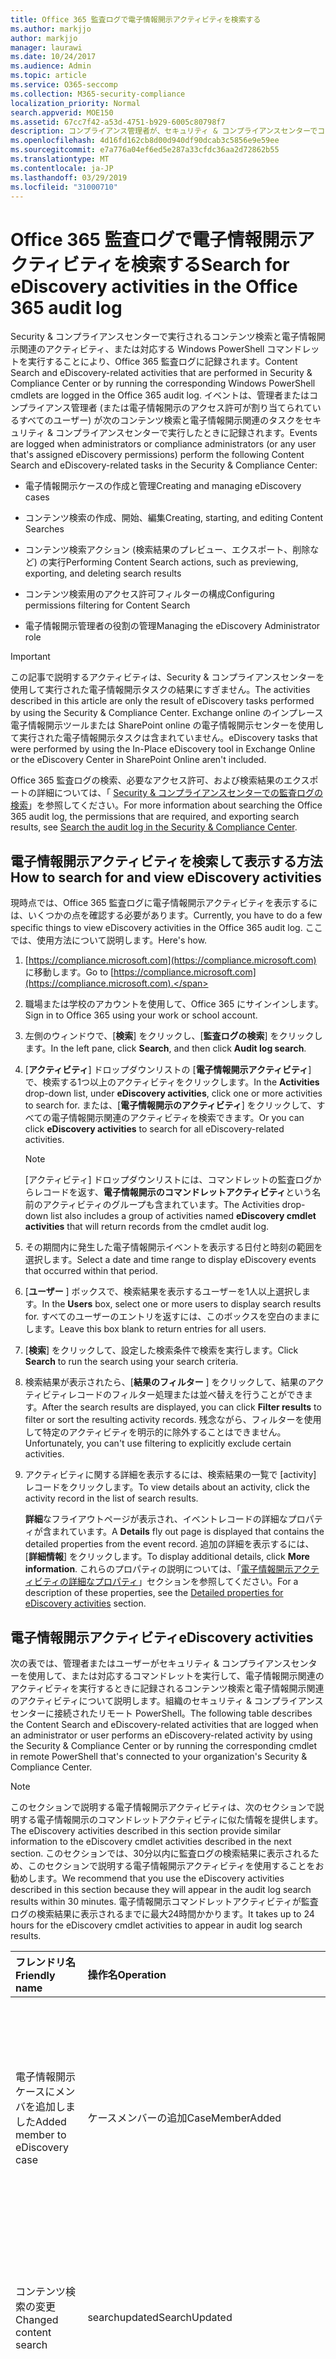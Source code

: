 ```yaml
---
title: Office 365 監査ログで電子情報開示アクティビティを検索する
ms.author: markjjo
author: markjjo
manager: laurawi
ms.date: 10/24/2017
ms.audience: Admin
ms.topic: article
ms.service: O365-seccomp
ms.collection: M365-security-compliance
localization_priority: Normal
search.appverid: MOE150
ms.assetid: 67cc7f42-a53d-4751-b929-6005c80798f7
description: コンプライアンス管理者が、セキュリティ & コンプライアンスセンターでコンテンツ検索と電子情報開示のケースタスクを実行するときに記録されるイベントの Office 365 監査ログを検索する方法について説明します。
ms.openlocfilehash: 4d16fd162cb8d00d940df90dcab3c5856e9e59ee
ms.sourcegitcommit: e7a776a04ef6ed5e287a33cfdc36aa2d72862b55
ms.translationtype: MT
ms.contentlocale: ja-JP
ms.lasthandoff: 03/29/2019
ms.locfileid: "31000710"
---
```

# <a name="search-for-ediscovery-activities-in-the-office-365-audit-log"></a><span data-ttu-id="ed859-103">Office 365 監査ログで電子情報開示アクティビティを検索する</span><span class="sxs-lookup"><span data-stu-id="ed859-103">Search for eDiscovery activities in the Office 365 audit log</span></span>

<span data-ttu-id="ed859-104">Security & コンプライアンスセンターで実行されるコンテンツ検索と電子情報開示関連のアクティビティ、または対応する Windows PowerShell コマンドレットを実行することにより、Office 365 監査ログに記録されます。</span><span class="sxs-lookup"><span data-stu-id="ed859-104">Content Search and eDiscovery-related activities that are performed in Security & Compliance Center or by running the corresponding Windows PowerShell cmdlets are logged in the Office 365 audit log.</span></span> <span data-ttu-id="ed859-105">イベントは、管理者またはコンプライアンス管理者 (または電子情報開示のアクセス許可が割り当てられているすべてのユーザー) が次のコンテンツ検索と電子情報開示関連のタスクをセキュリティ & コンプライアンスセンターで実行したときに記録されます。</span><span class="sxs-lookup"><span data-stu-id="ed859-105">Events are logged when administrators or compliance administrators (or any user that's assigned eDiscovery permissions) perform the following Content Search and eDiscovery-related tasks in the Security & Compliance Center:</span></span>
  
- <span data-ttu-id="ed859-106">電子情報開示ケースの作成と管理</span><span class="sxs-lookup"><span data-stu-id="ed859-106">Creating and managing eDiscovery cases</span></span>
    
- <span data-ttu-id="ed859-107">コンテンツ検索の作成、開始、編集</span><span class="sxs-lookup"><span data-stu-id="ed859-107">Creating, starting, and editing Content Searches</span></span>
    
- <span data-ttu-id="ed859-108">コンテンツ検索アクション (検索結果のプレビュー、エクスポート、削除など) の実行</span><span class="sxs-lookup"><span data-stu-id="ed859-108">Performing Content Search actions, such as previewing, exporting, and deleting search results</span></span>
    
- <span data-ttu-id="ed859-109">コンテンツ検索用のアクセス許可フィルターの構成</span><span class="sxs-lookup"><span data-stu-id="ed859-109">Configuring permissions filtering for Content Search</span></span>
    
- <span data-ttu-id="ed859-110">電子情報開示管理者の役割の管理</span><span class="sxs-lookup"><span data-stu-id="ed859-110">Managing the eDiscovery Administrator role</span></span>
    
> [!IMPORTANT]
> <span data-ttu-id="ed859-111">この記事で説明するアクティビティは、Security & コンプライアンスセンターを使用して実行された電子情報開示タスクの結果にすぎません。</span><span class="sxs-lookup"><span data-stu-id="ed859-111">The activities described in this article are only the result of eDiscovery tasks performed by using the Security & Compliance Center.</span></span> <span data-ttu-id="ed859-112">Exchange online のインプレース電子情報開示ツールまたは SharePoint online の電子情報開示センターを使用して実行された電子情報開示タスクは含まれていません。</span><span class="sxs-lookup"><span data-stu-id="ed859-112">eDiscovery tasks that were performed by using the In-Place eDiscovery tool in Exchange Online or the eDiscovery Center in SharePoint Online aren't included.</span></span> 
  
<span data-ttu-id="ed859-113">Office 365 監査ログの検索、必要なアクセス許可、および検索結果のエクスポートの詳細については、「 [Security & コンプライアンスセンターでの監査ログの検索](search-the-audit-log-in-security-and-compliance.md)」を参照してください。</span><span class="sxs-lookup"><span data-stu-id="ed859-113">For more information about searching the Office 365 audit log, the permissions that are required, and exporting search results, see [Search the audit log in the Security & Compliance Center](search-the-audit-log-in-security-and-compliance.md).</span></span>
  
## <a name="how-to-search-for-and-view-ediscovery-activities"></a><span data-ttu-id="ed859-114">電子情報開示アクティビティを検索して表示する方法</span><span class="sxs-lookup"><span data-stu-id="ed859-114">How to search for and view eDiscovery activities</span></span>

<span data-ttu-id="ed859-115">現時点では、Office 365 監査ログに電子情報開示アクティビティを表示するには、いくつかの点を確認する必要があります。</span><span class="sxs-lookup"><span data-stu-id="ed859-115">Currently, you have to do a few specific things to view eDiscovery activities in the Office 365 audit log.</span></span> <span data-ttu-id="ed859-116">ここでは、使用方法について説明します。</span><span class="sxs-lookup"><span data-stu-id="ed859-116">Here's how.</span></span>
  
1. <span data-ttu-id="ed859-117">[https://compliance.microsoft.com](https://compliance.microsoft.com) に移動します。</span><span class="sxs-lookup"><span data-stu-id="ed859-117">Go to [https://compliance.microsoft.com](https://compliance.microsoft.com).</span></span>
    
2. <span data-ttu-id="ed859-118">職場または学校のアカウントを使用して、Office 365 にサインインします。</span><span class="sxs-lookup"><span data-stu-id="ed859-118">Sign in to Office 365 using your work or school account.</span></span>
    
3. <span data-ttu-id="ed859-119">左側のウィンドウで、[**検索**] をクリックし、[**監査ログの検索**] をクリックします。</span><span class="sxs-lookup"><span data-stu-id="ed859-119">In the left pane, click **Search**, and then click **Audit log search**.</span></span>
    
4. <span data-ttu-id="ed859-120">[**アクティビティ**] ドロップダウンリストの [**電子情報開示アクティビティ**] で、検索する1つ以上のアクティビティをクリックします。</span><span class="sxs-lookup"><span data-stu-id="ed859-120">In the **Activities** drop-down list, under **eDiscovery activities**, click one or more activities to search for.</span></span> <span data-ttu-id="ed859-121">または、[**電子情報開示のアクティビティ**] をクリックして、すべての電子情報開示関連のアクティビティを検索できます。</span><span class="sxs-lookup"><span data-stu-id="ed859-121">Or you can click **eDiscovery activities** to search for all eDiscovery-related activities.</span></span> 
    
    > [!NOTE]
    > <span data-ttu-id="ed859-122">[アクティビティ] ドロップダウンリストには、コマンドレットの監査ログからレコードを返す、**電子情報開示のコマンドレットアクティビティ**という名前のアクティビティのグループも含まれています。</span><span class="sxs-lookup"><span data-stu-id="ed859-122">The Activities drop-down list also includes a group of activities named **eDiscovery cmdlet activities** that will return records from the cmdlet audit log.</span></span> 
  
5.  <span data-ttu-id="ed859-123">その期間内に発生した電子情報開示イベントを表示する日付と時刻の範囲を選択します。</span><span class="sxs-lookup"><span data-stu-id="ed859-123">Select a date and time range to display eDiscovery events that occurred within that period.</span></span> 
    
6. <span data-ttu-id="ed859-124">[**ユーザー** ] ボックスで、検索結果を表示するユーザーを1人以上選択します。</span><span class="sxs-lookup"><span data-stu-id="ed859-124">In the **Users** box, select one or more users to display search results for.</span></span> <span data-ttu-id="ed859-125">すべてのユーザーのエントリを返すには、このボックスを空白のままにします。</span><span class="sxs-lookup"><span data-stu-id="ed859-125">Leave this box blank to return entries for all users.</span></span> 
    
7. <span data-ttu-id="ed859-126">[**検索**] をクリックして、設定した検索条件で検索を実行します。</span><span class="sxs-lookup"><span data-stu-id="ed859-126">Click **Search** to run the search using your search criteria.</span></span> 
    
8. <span data-ttu-id="ed859-127">検索結果が表示されたら、[**結果のフィルター** ] をクリックして、結果のアクティビティレコードのフィルター処理または並べ替えを行うことができます。</span><span class="sxs-lookup"><span data-stu-id="ed859-127">After the search results are displayed, you can click **Filter results** to filter or sort the resulting activity records.</span></span> <span data-ttu-id="ed859-128">残念ながら、フィルターを使用して特定のアクティビティを明示的に除外することはできません。</span><span class="sxs-lookup"><span data-stu-id="ed859-128">Unfortunately, you can't use filtering to explicitly exclude certain activities.</span></span> 
    
9. <span data-ttu-id="ed859-129">アクティビティに関する詳細を表示するには、検索結果の一覧で [activity] レコードをクリックします。</span><span class="sxs-lookup"><span data-stu-id="ed859-129">To view details about an activity, click the activity record in the list of search results.</span></span> 
    
    <span data-ttu-id="ed859-130">**詳細**なフライアウトページが表示され、イベントレコードの詳細なプロパティが含まれています。</span><span class="sxs-lookup"><span data-stu-id="ed859-130">A **Details** fly out page is displayed that contains the detailed properties from the event record.</span></span> <span data-ttu-id="ed859-131">追加の詳細を表示するには、[**詳細情報**] をクリックします。</span><span class="sxs-lookup"><span data-stu-id="ed859-131">To display additional details, click **More information**.</span></span> <span data-ttu-id="ed859-132">これらのプロパティの説明については、「[電子情報開示アクティビティの詳細なプロパティ](#detailed-properties-for-ediscovery-activities)」セクションを参照してください。</span><span class="sxs-lookup"><span data-stu-id="ed859-132">For a description of these properties, see the [Detailed properties for eDiscovery activities](#detailed-properties-for-ediscovery-activities) section.</span></span> 

  
## <a name="ediscovery-activities"></a><span data-ttu-id="ed859-133">電子情報開示アクティビティ</span><span class="sxs-lookup"><span data-stu-id="ed859-133">eDiscovery activities</span></span>

<span data-ttu-id="ed859-134">次の表では、管理者またはユーザーがセキュリティ & コンプライアンスセンターを使用して、または対応するコマンドレットを実行して、電子情報開示関連のアクティビティを実行するときに記録されるコンテンツ検索と電子情報開示関連のアクティビティについて説明します。組織のセキュリティ & コンプライアンスセンターに接続されたリモート PowerShell。</span><span class="sxs-lookup"><span data-stu-id="ed859-134">The following table describes the Content Search and eDiscovery-related activities that are logged when an administrator or user performs an eDiscovery-related activity by using the Security & Compliance Center or by running the corresponding cmdlet in remote PowerShell that's connected to your organization's Security & Compliance Center.</span></span> 
  
> [!NOTE]
> <span data-ttu-id="ed859-135">このセクションで説明する電子情報開示アクティビティは、次のセクションで説明する電子情報開示のコマンドレットアクティビティに似た情報を提供します。</span><span class="sxs-lookup"><span data-stu-id="ed859-135">The eDiscovery activities described in this section provide similar information to the eDiscovery cmdlet activities described in the next section.</span></span> <span data-ttu-id="ed859-136">このセクションでは、30分以内に監査ログの検索結果に表示されるため、このセクションで説明する電子情報開示アクティビティを使用することをお勧めします。</span><span class="sxs-lookup"><span data-stu-id="ed859-136">We recommend that you use the eDiscovery activities described in this section because they will appear in the audit log search results within 30 minutes.</span></span> <span data-ttu-id="ed859-137">電子情報開示コマンドレットアクティビティが監査ログの検索結果に表示されるまでに最大24時間かかります。</span><span class="sxs-lookup"><span data-stu-id="ed859-137">It takes up to 24 hours for the eDiscovery cmdlet activities to appear in audit log search results.</span></span> 
  
|<span data-ttu-id="ed859-138">**フレンドリ名**</span><span class="sxs-lookup"><span data-stu-id="ed859-138">**Friendly name**</span></span>|<span data-ttu-id="ed859-139">**操作名**</span><span class="sxs-lookup"><span data-stu-id="ed859-139">**Operation**</span></span>|<span data-ttu-id="ed859-140">**対応するコマンドレット**</span><span class="sxs-lookup"><span data-stu-id="ed859-140">**Corresponding cmdlet**</span></span>|<span data-ttu-id="ed859-141">**説明**</span><span class="sxs-lookup"><span data-stu-id="ed859-141">**Description**</span></span>|
|:-----|:-----|:-----|:-----|
|<span data-ttu-id="ed859-142">電子情報開示ケースにメンバを追加しました</span><span class="sxs-lookup"><span data-stu-id="ed859-142">Added member to eDiscovery case</span></span>  <br/> |<span data-ttu-id="ed859-143">ケースメンバーの追加</span><span class="sxs-lookup"><span data-stu-id="ed859-143">CaseMemberAdded</span></span>  <br/> |<span data-ttu-id="ed859-144">ComplianceCaseMember</span><span class="sxs-lookup"><span data-stu-id="ed859-144">Add-ComplianceCaseMember</span></span>  <br/> |<span data-ttu-id="ed859-145">ユーザーが電子情報開示ケースのメンバーとして追加されました。</span><span class="sxs-lookup"><span data-stu-id="ed859-145">A user was added as a member of an eDiscovery case.</span></span> <span data-ttu-id="ed859-146">ケースのメンバーとして、ユーザーは、必要なアクセス許可が割り当てられているかどうかに応じて、さまざまなケース関連のタスクを実行できます。</span><span class="sxs-lookup"><span data-stu-id="ed859-146">As a member of a case, a user can perform various case-related tasks depending on whether they have been assigned the necessary permissions.</span></span>  <br/> |
|<span data-ttu-id="ed859-147">コンテンツ検索の変更</span><span class="sxs-lookup"><span data-stu-id="ed859-147">Changed content search</span></span>  <br/> |<span data-ttu-id="ed859-148">searchupdated</span><span class="sxs-lookup"><span data-stu-id="ed859-148">SearchUpdated</span></span>  <br/> |<span data-ttu-id="ed859-149">Set-ComplianceSearch</span><span class="sxs-lookup"><span data-stu-id="ed859-149">Set-ComplianceSearch</span></span>  <br/> |<span data-ttu-id="ed859-150">既存のコンテンツ検索が変更されました。</span><span class="sxs-lookup"><span data-stu-id="ed859-150">An existing content search was changed.</span></span> <span data-ttu-id="ed859-151">変更には、コンテンツの場所を追加または削除したり、検索クエリを編集したりすることができます。</span><span class="sxs-lookup"><span data-stu-id="ed859-151">Changes can include adding or removing content locations or editing the search query.</span></span>  <br/> |
|<span data-ttu-id="ed859-152">電子情報開示管理者メンバーシップの変更</span><span class="sxs-lookup"><span data-stu-id="ed859-152">Changed eDiscovery administrator membership</span></span>  <br/> |<span data-ttu-id="ed859-153">caseadminupdated</span><span class="sxs-lookup"><span data-stu-id="ed859-153">CaseAdminUpdated</span></span>  <br/> |<span data-ttu-id="ed859-154">更新-ediscoverycaseadmin</span><span class="sxs-lookup"><span data-stu-id="ed859-154">Update-eDiscoveryCaseAdmin</span></span>  <br/> |<span data-ttu-id="ed859-155">組織内の電子情報開示管理者のリストが変更されました。</span><span class="sxs-lookup"><span data-stu-id="ed859-155">The list of eDiscovery Administrators in your organization was changed.</span></span> <span data-ttu-id="ed859-156">このアクティビティは、電子情報開示管理者のリストが新しいユーザーのグループに置き換えられたときに記録されます。</span><span class="sxs-lookup"><span data-stu-id="ed859-156">This activity is logged when the list of eDiscovery Administrators is replaced with a group of new users.</span></span> <span data-ttu-id="ed859-157">1人のユーザーが追加または削除されると、caseadminadded 操作がログに記録されます。</span><span class="sxs-lookup"><span data-stu-id="ed859-157">If a single user is added or removed, the CaseAdminAdded operation is logged.</span></span>  <br/> |
|<span data-ttu-id="ed859-158">変更された電子情報開示ケース</span><span class="sxs-lookup"><span data-stu-id="ed859-158">Changed eDiscovery case</span></span>  <br/> |<span data-ttu-id="ed859-159">更新されたケース</span><span class="sxs-lookup"><span data-stu-id="ed859-159">CaseUpdated</span></span>  <br/> |<span data-ttu-id="ed859-160">get-compliancecase</span><span class="sxs-lookup"><span data-stu-id="ed859-160">Set-ComplianceCase</span></span>  <br/> |<span data-ttu-id="ed859-161">電子情報開示ケースが変更されました。</span><span class="sxs-lookup"><span data-stu-id="ed859-161">An eDiscovery case was changed.</span></span> <span data-ttu-id="ed859-162">変更には、オープンケースを終了するか、クローズしたケースを再度開くことが含まれます。</span><span class="sxs-lookup"><span data-stu-id="ed859-162">Changes include closing an open case or re-opening a closed case.</span></span>  <br/> |
|<span data-ttu-id="ed859-163">変更された電子情報開示ケースのメンバーシップ</span><span class="sxs-lookup"><span data-stu-id="ed859-163">Changed eDiscovery case membership</span></span>  <br/> |<span data-ttu-id="ed859-164">ケースメンバーの更新</span><span class="sxs-lookup"><span data-stu-id="ed859-164">CaseMemberUpdated</span></span>  <br/> |<span data-ttu-id="ed859-165">ComplianceCaseMember</span><span class="sxs-lookup"><span data-stu-id="ed859-165">Update-ComplianceCaseMember</span></span>  <br/> |<span data-ttu-id="ed859-166">電子情報開示ケースのメンバーシップリストが変更されました。</span><span class="sxs-lookup"><span data-stu-id="ed859-166">The membership list of an eDiscovery case was changed.</span></span> <span data-ttu-id="ed859-167">このアクティビティは、すべてのメンバーが新しいユーザーのグループに置き換えられるときにログに記録されます。</span><span class="sxs-lookup"><span data-stu-id="ed859-167">This activity is logged when all members are replaced with a group of new users.</span></span> <span data-ttu-id="ed859-168">1つのメンバーを追加または削除すると、casememberadded 操作または casememberadded 操作がログに記録されます。</span><span class="sxs-lookup"><span data-stu-id="ed859-168">If a single member is added or removed, CaseMemberAdded or CaseMemberRemoved operation is logged.</span></span>  <br/> |
|<span data-ttu-id="ed859-169">検索アクセス許可フィルターの変更</span><span class="sxs-lookup"><span data-stu-id="ed859-169">Changed search permissions filter</span></span>  <br/> |<span data-ttu-id="ed859-170">searchpermissionupdated</span><span class="sxs-lookup"><span data-stu-id="ed859-170">SearchPermissionUpdated</span></span>  <br/> |<span data-ttu-id="ed859-171">new-compliancesecurityfilter</span><span class="sxs-lookup"><span data-stu-id="ed859-171">Set-ComplianceSecurityFilter</span></span>  <br/> |<span data-ttu-id="ed859-172">検索アクセス許可フィルターが変更されました。</span><span class="sxs-lookup"><span data-stu-id="ed859-172">A search permissions filter was changed.</span></span>  <br/> |
|<span data-ttu-id="ed859-173">電子情報開示ケースホールドのための検索クエリの変更</span><span class="sxs-lookup"><span data-stu-id="ed859-173">Changed search query for eDiscovery case hold</span></span>  <br/> |<span data-ttu-id="ed859-174">HoldUpdated</span><span class="sxs-lookup"><span data-stu-id="ed859-174">HoldUpdated</span></span>  <br/> |<span data-ttu-id="ed859-175">new-caseholdrule</span><span class="sxs-lookup"><span data-stu-id="ed859-175">Set-CaseHoldRule</span></span>  <br/> |<span data-ttu-id="ed859-176">電子情報開示ケースに関連付けられているクエリベースの保持が変更されました。</span><span class="sxs-lookup"><span data-stu-id="ed859-176">A query-based hold associated with an eDiscovery case was changed.</span></span> <span data-ttu-id="ed859-177">変更可能な変更には、クエリベースの保持のクエリまたは日付範囲の編集が含まれます。</span><span class="sxs-lookup"><span data-stu-id="ed859-177">Possible changes include editing the query or date range for a query-based hold.</span></span>  <br/> |
|<span data-ttu-id="ed859-178">コンテンツ検索プレビューアイテムがダウンロードされた</span><span class="sxs-lookup"><span data-stu-id="ed859-178">Content search preview item downloaded</span></span>  <br/> |<span data-ttu-id="ed859-179">プレビューアイテムダウンロード済み</span><span class="sxs-lookup"><span data-stu-id="ed859-179">PreviewItemDownloaded</span></span>  <br/> |<span data-ttu-id="ed859-180">該当なし</span><span class="sxs-lookup"><span data-stu-id="ed859-180">N/A</span></span>  <br/> |<span data-ttu-id="ed859-181">ユーザーが検索結果をプレビューするときに、アイテムをローカルコンピューターにダウンロードした ([**元のアイテムをダウンロード**する] リンクをクリックします)。</span><span class="sxs-lookup"><span data-stu-id="ed859-181">A user downloaded an item to their local computer (by clicking the **Download original item** link) when previewing search results.</span></span>  <br/> |
|<span data-ttu-id="ed859-182">コンテンツ検索プレビューアイテムの一覧</span><span class="sxs-lookup"><span data-stu-id="ed859-182">Content search preview item listed</span></span>  <br/> |<span data-ttu-id="ed859-183">プレビュー項目一覧</span><span class="sxs-lookup"><span data-stu-id="ed859-183">PreviewItemListed</span></span>  <br/> |<span data-ttu-id="ed859-184">該当なし</span><span class="sxs-lookup"><span data-stu-id="ed859-184">N/A</span></span>  <br/> |<span data-ttu-id="ed859-185">ユーザーが [**検索結果のプレビュー** ] をクリックすると、検索結果のプレビューページが表示されます。これにより、コンテンツ検索の結果から最大1000アイテムが一覧表示されます。</span><span class="sxs-lookup"><span data-stu-id="ed859-185">A user clicked **Preview search results** to display the preview search results page, which lists up to 1000 items from the results of a Content Search.</span></span>  <br/> |
|<span data-ttu-id="ed859-186">コンテンツ検索プレビューアイテムの表示</span><span class="sxs-lookup"><span data-stu-id="ed859-186">Content search preview item viewed</span></span>  <br/> |<span data-ttu-id="ed859-187">表示されたプレビューアイテム</span><span class="sxs-lookup"><span data-stu-id="ed859-187">PreviewItemRendered</span></span>  <br/> |<span data-ttu-id="ed859-188">該当なし</span><span class="sxs-lookup"><span data-stu-id="ed859-188">N/A</span></span>  <br/> |<span data-ttu-id="ed859-189">電子情報開示マネージャーは、検索結果をプレビューするときにクリックしてアイテムを表示します。</span><span class="sxs-lookup"><span data-stu-id="ed859-189">An eDiscovery manager viewed an item by clicking it when previewing search results.</span></span>  <br/> |
|<span data-ttu-id="ed859-190">作成されたコンテンツ検索</span><span class="sxs-lookup"><span data-stu-id="ed859-190">Created content search</span></span>  <br/> |<span data-ttu-id="ed859-191">searchcreated</span><span class="sxs-lookup"><span data-stu-id="ed859-191">SearchCreated</span></span>  <br/> |<span data-ttu-id="ed859-192">New-ComplianceSearch</span><span class="sxs-lookup"><span data-stu-id="ed859-192">New-ComplianceSearch</span></span>  <br/> |<span data-ttu-id="ed859-193">新しいコンテンツ検索が作成されました。</span><span class="sxs-lookup"><span data-stu-id="ed859-193">A new content search was created.</span></span>  <br/> |
|<span data-ttu-id="ed859-194">電子情報開示管理者の作成</span><span class="sxs-lookup"><span data-stu-id="ed859-194">Created eDiscovery administrator</span></span>  <br/> |<span data-ttu-id="ed859-195">caseadminadded</span><span class="sxs-lookup"><span data-stu-id="ed859-195">CaseAdminAdded</span></span>  <br/> |<span data-ttu-id="ed859-196">Add-ediscoverycaseadmin</span><span class="sxs-lookup"><span data-stu-id="ed859-196">Add-eDiscoveryCaseAdmin</span></span>  <br/> |<span data-ttu-id="ed859-197">ユーザーが組織の電子情報開示管理者として追加されました。</span><span class="sxs-lookup"><span data-stu-id="ed859-197">A user was added as an eDiscovery Administrator in the organization.</span></span>  <br/> |
|<span data-ttu-id="ed859-198">作成済み電子情報開示ケース</span><span class="sxs-lookup"><span data-stu-id="ed859-198">Created eDiscovery case</span></span>  <br/> |<span data-ttu-id="ed859-199">追加されたケース</span><span class="sxs-lookup"><span data-stu-id="ed859-199">CaseAdded</span></span>  <br/> |<span data-ttu-id="ed859-200">get-compliancecase</span><span class="sxs-lookup"><span data-stu-id="ed859-200">New-ComplianceCase</span></span>  <br/> |<span data-ttu-id="ed859-201">電子情報開示ケースが作成されました。</span><span class="sxs-lookup"><span data-stu-id="ed859-201">An eDiscovery case was created.</span></span> <span data-ttu-id="ed859-202">ケースを作成する場合は、名前を付けるだけで済みます。</span><span class="sxs-lookup"><span data-stu-id="ed859-202">When a case is created, you only have to give it a name.</span></span> <span data-ttu-id="ed859-203">メンバーの追加、ホールドの作成、ケースに関連付けられたコンテンツ検索の作成などのその他のケース関連のタスクでは、ログに記録される追加のイベントが発生します。</span><span class="sxs-lookup"><span data-stu-id="ed859-203">Other case-related tasks such as adding members, creating holds, and creating content searches associated with the case result in additional events being logged.</span></span>  <br/> |
|<span data-ttu-id="ed859-204">検索アクセス許可フィルターの作成</span><span class="sxs-lookup"><span data-stu-id="ed859-204">Created search permissions filter</span></span>  <br/> |<span data-ttu-id="ed859-205">作成された searchpermission</span><span class="sxs-lookup"><span data-stu-id="ed859-205">SearchPermissionCreated</span></span>  <br/> |<span data-ttu-id="ed859-206">new-compliancesecurityfilter</span><span class="sxs-lookup"><span data-stu-id="ed859-206">New-ComplianceSecurityFilter</span></span>  <br/> |<span data-ttu-id="ed859-207">検索アクセス許可フィルターが作成されました。</span><span class="sxs-lookup"><span data-stu-id="ed859-207">A search permissions filter was created.</span></span>  <br/> |
|<span data-ttu-id="ed859-208">電子情報開示ケースホールド用に作成された検索クエリ</span><span class="sxs-lookup"><span data-stu-id="ed859-208">Created search query for eDiscovery case hold</span></span>  <br/> |<span data-ttu-id="ed859-209">HoldCreated</span><span class="sxs-lookup"><span data-stu-id="ed859-209">HoldCreated</span></span>  <br/> |<span data-ttu-id="ed859-210">new-caseholdrule</span><span class="sxs-lookup"><span data-stu-id="ed859-210">New-CaseHoldRule</span></span>  <br/> |<span data-ttu-id="ed859-211">電子情報開示ケースに関連付けられているクエリベースの保持が作成されました。</span><span class="sxs-lookup"><span data-stu-id="ed859-211">A query-based hold associated with an eDiscovery case was created.</span></span>  <br/> |
|<span data-ttu-id="ed859-212">削除されたコンテンツ検索</span><span class="sxs-lookup"><span data-stu-id="ed859-212">Deleted content search</span></span>  <br/> |<span data-ttu-id="ed859-213">searchremoved 済み</span><span class="sxs-lookup"><span data-stu-id="ed859-213">SearchRemoved</span></span>  <br/> |<span data-ttu-id="ed859-214">Remove-ComplianceSearch</span><span class="sxs-lookup"><span data-stu-id="ed859-214">Remove-ComplianceSearch</span></span>  <br/> |<span data-ttu-id="ed859-215">既存のコンテンツ検索が削除されました。</span><span class="sxs-lookup"><span data-stu-id="ed859-215">An existing content search was deleted.</span></span>  <br/> |
|<span data-ttu-id="ed859-216">削除済み電子情報開示管理者</span><span class="sxs-lookup"><span data-stu-id="ed859-216">Deleted eDiscovery administrator</span></span>  <br/> |<span data-ttu-id="ed859-217">caseadminremoved の削除</span><span class="sxs-lookup"><span data-stu-id="ed859-217">CaseAdminRemoved</span></span>  <br/> |<span data-ttu-id="ed859-218">削除-ediscoverycaseadmin</span><span class="sxs-lookup"><span data-stu-id="ed859-218">Remove-eDiscoveryCaseAdmin</span></span>  <br/> |<span data-ttu-id="ed859-219">電子情報開示管理者が組織から削除されました。</span><span class="sxs-lookup"><span data-stu-id="ed859-219">An eDiscovery Administrator was deleted from your organization.</span></span>  <br/> |
|<span data-ttu-id="ed859-220">削除された電子情報開示ケース</span><span class="sxs-lookup"><span data-stu-id="ed859-220">Deleted eDiscovery case</span></span>  <br/> |<span data-ttu-id="ed859-221">CaseRemoved</span><span class="sxs-lookup"><span data-stu-id="ed859-221">CaseRemoved</span></span>  <br/> |<span data-ttu-id="ed859-222">get-compliancecase</span><span class="sxs-lookup"><span data-stu-id="ed859-222">Remove-ComplianceCase</span></span>  <br/> |<span data-ttu-id="ed859-223">電子情報開示ケースが削除されました。</span><span class="sxs-lookup"><span data-stu-id="ed859-223">An eDiscovery case was deleted.</span></span> <span data-ttu-id="ed859-224">ケースに関連付けられているすべての保留リストを削除してから、ケースを削除する必要があることに注意してください。</span><span class="sxs-lookup"><span data-stu-id="ed859-224">Note that any hold associated with the case has to be removed before the case can be deleted.</span></span>  <br/> |
|<span data-ttu-id="ed859-225">削除された検索権限フィルター</span><span class="sxs-lookup"><span data-stu-id="ed859-225">Deleted search permissions filter</span></span>  <br/> |<span data-ttu-id="ed859-226">searchpermissionremoved 済み</span><span class="sxs-lookup"><span data-stu-id="ed859-226">SearchPermissionRemoved</span></span>  <br/> |<span data-ttu-id="ed859-227">new-compliancesecurityfilter</span><span class="sxs-lookup"><span data-stu-id="ed859-227">Remove-ComplianceSecurityFilter</span></span>  <br/> |<span data-ttu-id="ed859-228">検索アクセス許可フィルターが削除されました。</span><span class="sxs-lookup"><span data-stu-id="ed859-228">A search permissions filter was deleted.</span></span>  <br/> |
|<span data-ttu-id="ed859-229">電子情報開示ケースホールドの削除された検索クエリ</span><span class="sxs-lookup"><span data-stu-id="ed859-229">Deleted search query for eDiscovery case hold</span></span>  <br/> |<span data-ttu-id="ed859-230">HoldRemoved</span><span class="sxs-lookup"><span data-stu-id="ed859-230">HoldRemoved</span></span>  <br/> |<span data-ttu-id="ed859-231">new-caseholdrule</span><span class="sxs-lookup"><span data-stu-id="ed859-231">Remove-CaseHoldRule</span></span>  <br/> |<span data-ttu-id="ed859-232">電子情報開示ケースに関連付けられているクエリベースの保持が削除されました。</span><span class="sxs-lookup"><span data-stu-id="ed859-232">A query-based hold associated with an eDiscovery case was deleted.</span></span> <span data-ttu-id="ed859-233">保留リストを削除すると、多くの場合、保留リストからクエリを削除することになります。</span><span class="sxs-lookup"><span data-stu-id="ed859-233">Removing the query from the hold is often the result of deleting a hold.</span></span> <span data-ttu-id="ed859-234">保留または保持のクエリが削除されると、保留中のコンテンツの場所が解放されます。</span><span class="sxs-lookup"><span data-stu-id="ed859-234">When a hold or a hold query are deleted, the content locations that were on hold are released.</span></span>  <br/> |
|<span data-ttu-id="ed859-235">コンテンツ検索のダウンロードされたエクスポート</span><span class="sxs-lookup"><span data-stu-id="ed859-235">Downloaded export of content search</span></span>  <br/> |<span data-ttu-id="ed859-236">searchexportdownloaded ダウンロード</span><span class="sxs-lookup"><span data-stu-id="ed859-236">SearchExportDownloaded</span></span>  <br/> |<span data-ttu-id="ed859-237">該当なし</span><span class="sxs-lookup"><span data-stu-id="ed859-237">N/A</span></span>  <br/> |<span data-ttu-id="ed859-238">ユーザーがコンテンツ検索の結果をローカルコンピューターにダウンロードした。</span><span class="sxs-lookup"><span data-stu-id="ed859-238">A user downloaded the results of a content search to their local computer.</span></span> <span data-ttu-id="ed859-239">検索結果をダウンロードする前に、**コンテンツ検索アクティビティのエクスポートを開始**する必要があることに注意してください。</span><span class="sxs-lookup"><span data-stu-id="ed859-239">Note that a **Started export of content search** activity has to be initiated before search results can be downloaded.</span></span>  <br/> |
|<span data-ttu-id="ed859-240">コンテンツ検索の結果のプレビュー</span><span class="sxs-lookup"><span data-stu-id="ed859-240">Previewed results of content search</span></span>  <br/> |<span data-ttu-id="ed859-241">searchpreviewed</span><span class="sxs-lookup"><span data-stu-id="ed859-241">SearchPreviewed</span></span>  <br/> |<span data-ttu-id="ed859-242">該当なし</span><span class="sxs-lookup"><span data-stu-id="ed859-242">N/A</span></span>  <br/> |<span data-ttu-id="ed859-243">コンテンツ検索の結果をプレビューしたユーザー。</span><span class="sxs-lookup"><span data-stu-id="ed859-243">A user previewed the results of a content search.</span></span>  <br/> |
|<span data-ttu-id="ed859-244">コンテンツ検索の削除された結果</span><span class="sxs-lookup"><span data-stu-id="ed859-244">Purged results of content search</span></span>  <br/> |<span data-ttu-id="ed859-245">SearchResultsPurged</span><span class="sxs-lookup"><span data-stu-id="ed859-245">SearchResultsPurged</span></span>  <br/> |<span data-ttu-id="ed859-246">new-compliancesearchaction</span><span class="sxs-lookup"><span data-stu-id="ed859-246">New-ComplianceSearchAction</span></span>  <br/> |<span data-ttu-id="ed859-247">ユーザーが**new-compliancesearchaction-Purge**コマンドを実行して、コンテンツ検索の結果を削除した。</span><span class="sxs-lookup"><span data-stu-id="ed859-247">A user purged the results of a Content Search by running the **New-ComplianceSearchAction -Purge** command.</span></span>  <br/> |
|<span data-ttu-id="ed859-248">コンテンツ検索の分析を削除しました</span><span class="sxs-lookup"><span data-stu-id="ed859-248">Removed analysis of content search</span></span>  <br/> |<span data-ttu-id="ed859-249">removedsearchresultssenttozoom</span><span class="sxs-lookup"><span data-stu-id="ed859-249">RemovedSearchResultsSentToZoom</span></span>  <br/> |<span data-ttu-id="ed859-250">new-compliancesearchaction</span><span class="sxs-lookup"><span data-stu-id="ed859-250">Remove-ComplianceSearchAction</span></span>  <br/> |<span data-ttu-id="ed859-251">コンテンツ検索準備アクション (Office 365 Advanced eDiscovery の検索結果を準備するため) が削除されました。</span><span class="sxs-lookup"><span data-stu-id="ed859-251">A content search prepare action (to prepare search results for Office 365 Advanced eDiscovery) was deleted.</span></span> <span data-ttu-id="ed859-252">準備作業が過去2週間未満だった場合は、Advanced eDiscovery 用に準備された検索結果が Microsoft Azure ストレージ領域から削除されました。</span><span class="sxs-lookup"><span data-stu-id="ed859-252">If the preparation action was less than two weeks old, the search results that were prepared for Advanced eDiscovery were deleted from the Microsoft Azure storage area.</span></span> <span data-ttu-id="ed859-253">準備アクションが2週間以上前の場合、このイベントは、対応する準備作業のみが削除されたことを示します。</span><span class="sxs-lookup"><span data-stu-id="ed859-253">If the preparation action was older than 2 weeks, then this event indicates that only the corresponding preparation action was deleted.</span></span>  <br/> |
|<span data-ttu-id="ed859-254">コンテンツ検索のエクスポートを削除しました</span><span class="sxs-lookup"><span data-stu-id="ed859-254">Removed export of content search</span></span>  <br/> |<span data-ttu-id="ed859-255">removedsearchexported</span><span class="sxs-lookup"><span data-stu-id="ed859-255">RemovedSearchExported</span></span>  <br/> |<span data-ttu-id="ed859-256">new-compliancesearchaction</span><span class="sxs-lookup"><span data-stu-id="ed859-256">Remove-ComplianceSearchAction</span></span>  <br/> |<span data-ttu-id="ed859-257">コンテンツ検索のエクスポートアクションが削除されました。</span><span class="sxs-lookup"><span data-stu-id="ed859-257">A content search export action was deleted.</span></span> <span data-ttu-id="ed859-258">エクスポートアクションが過去2週間未満の場合は、Microsoft Azure ストレージ領域にアップロードされた検索結果が削除されました。</span><span class="sxs-lookup"><span data-stu-id="ed859-258">If the export action was less than two weeks old, the search results that were uploaded to the Microsoft Azure storage area were deleted.</span></span> <span data-ttu-id="ed859-259">エクスポートアクションが2週間以上経過した場合、このイベントは、対応するエクスポート操作のみが削除されたことを示します。</span><span class="sxs-lookup"><span data-stu-id="ed859-259">If the export action was older than 2 weeks, then this event indicates that only the corresponding export action was deleted.</span></span>  <br/> |
|<span data-ttu-id="ed859-260">電子情報開示ケースからメンバを削除しました</span><span class="sxs-lookup"><span data-stu-id="ed859-260">Removed member from eDiscovery case</span></span>  <br/> |<span data-ttu-id="ed859-261">ケースメンバーの削除</span><span class="sxs-lookup"><span data-stu-id="ed859-261">CaseMemberRemoved</span></span>  <br/> |<span data-ttu-id="ed859-262">ComplianceCaseMember</span><span class="sxs-lookup"><span data-stu-id="ed859-262">Remove-ComplianceCaseMember</span></span>  <br/> |<span data-ttu-id="ed859-263">ユーザーが電子情報開示ケースのメンバーとして削除されました。</span><span class="sxs-lookup"><span data-stu-id="ed859-263">A user was removed as a member of an eDiscovery case.</span></span>  <br/> |
|<span data-ttu-id="ed859-264">コンテンツ検索のプレビュー結果を削除しました</span><span class="sxs-lookup"><span data-stu-id="ed859-264">Removed preview results of content search</span></span>  <br/> |<span data-ttu-id="ed859-265">removedsearchpreviewed</span><span class="sxs-lookup"><span data-stu-id="ed859-265">RemovedSearchPreviewed</span></span>  <br/> |<span data-ttu-id="ed859-266">new-compliancesearchaction</span><span class="sxs-lookup"><span data-stu-id="ed859-266">Remove-ComplianceSearchAction</span></span>  <br/> |<span data-ttu-id="ed859-267">コンテンツ検索のプレビューアクションが削除されました。</span><span class="sxs-lookup"><span data-stu-id="ed859-267">A content search preview action was deleted.</span></span>  <br/> |
|<span data-ttu-id="ed859-268">コンテンツ検索に対して実行された削除済みの削除アクション</span><span class="sxs-lookup"><span data-stu-id="ed859-268">Removed purge action performed on content search</span></span>  <br/> |<span data-ttu-id="ed859-269">RemovedSearchResultsPurged</span><span class="sxs-lookup"><span data-stu-id="ed859-269">RemovedSearchResultsPurged</span></span>  <br/> |<span data-ttu-id="ed859-270">new-compliancesearchaction</span><span class="sxs-lookup"><span data-stu-id="ed859-270">Remove-ComplianceSearchAction</span></span>  <br/> |<span data-ttu-id="ed859-271">コンテンツ検索の削除アクションが削除されました。</span><span class="sxs-lookup"><span data-stu-id="ed859-271">A content search purge action was deleted.</span></span>  <br/> |
|<span data-ttu-id="ed859-272">削除された検索レポート</span><span class="sxs-lookup"><span data-stu-id="ed859-272">Removed search report</span></span>  <br/> |<span data-ttu-id="ed859-273">searchreportremoved 削除されました</span><span class="sxs-lookup"><span data-stu-id="ed859-273">SearchReportRemoved</span></span>  <br/> |<span data-ttu-id="ed859-274">new-compliancesearchaction</span><span class="sxs-lookup"><span data-stu-id="ed859-274">Remove-ComplianceSearchAction</span></span>  <br/> |<span data-ttu-id="ed859-275">コンテンツ検索のエクスポートレポートアクションが削除されました。</span><span class="sxs-lookup"><span data-stu-id="ed859-275">A content search export report action was deleted.</span></span>  <br/> |
|<span data-ttu-id="ed859-276">コンテンツ検索の分析を開始しました</span><span class="sxs-lookup"><span data-stu-id="ed859-276">Started analysis of content search</span></span>  <br/> |<span data-ttu-id="ed859-277">searchresultssenttozoom</span><span class="sxs-lookup"><span data-stu-id="ed859-277">SearchResultsSentToZoom</span></span>  <br/> |<span data-ttu-id="ed859-278">new-compliancesearchaction</span><span class="sxs-lookup"><span data-stu-id="ed859-278">New-ComplianceSearchAction</span></span>  <br/> |<span data-ttu-id="ed859-279">コンテンツ検索の結果は、高度な電子情報開示での分析のために準備されました。</span><span class="sxs-lookup"><span data-stu-id="ed859-279">The results of a content search were prepared for analysis in Advanced eDiscovery.</span></span>  <br/> |
|<span data-ttu-id="ed859-280">開始されたコンテンツ検索</span><span class="sxs-lookup"><span data-stu-id="ed859-280">Started content search</span></span>  <br/> |<span data-ttu-id="ed859-281">searchstarted</span><span class="sxs-lookup"><span data-stu-id="ed859-281">SearchStarted</span></span>  <br/> |<span data-ttu-id="ed859-282">Start-ComplianceSearch</span><span class="sxs-lookup"><span data-stu-id="ed859-282">Start-ComplianceSearch</span></span>  <br/> |<span data-ttu-id="ed859-283">コンテンツ検索が開始されました。</span><span class="sxs-lookup"><span data-stu-id="ed859-283">A content search was started.</span></span> <span data-ttu-id="ed859-284">Security & コンプライアンスセンター GUI を使用してコンテンツ検索を作成または変更すると、検索が自動的に開始されます。</span><span class="sxs-lookup"><span data-stu-id="ed859-284">When you create or change a content search by using the Security & Compliance Center GUI, the search is automatically started.</span></span> <span data-ttu-id="ed859-285">**new-compliancesearch**または**new-compliancesearch**コマンドレットを使用して検索を作成または変更する場合は、 **new-compliancesearch**コマンドレットを実行して検索を開始する必要があります。</span><span class="sxs-lookup"><span data-stu-id="ed859-285">If you create or change a search by using the **New-ComplianceSearch** or **Set-ComplianceSearch** cmdlet, you have to run the **Start-ComplianceSearch** cmdlet to start the search.</span></span>  <br/> |
|<span data-ttu-id="ed859-286">コンテンツ検索のエクスポートの開始</span><span class="sxs-lookup"><span data-stu-id="ed859-286">Started export of content search</span></span>  <br/> |<span data-ttu-id="ed859-287">searchexported</span><span class="sxs-lookup"><span data-stu-id="ed859-287">SearchExported</span></span>  <br/> |<span data-ttu-id="ed859-288">new-compliancesearchaction</span><span class="sxs-lookup"><span data-stu-id="ed859-288">New-ComplianceSearchAction</span></span>  <br/> |<span data-ttu-id="ed859-289">ユーザーがコンテンツ検索の結果をエクスポートした。</span><span class="sxs-lookup"><span data-stu-id="ed859-289">A user exported the results of a content search.</span></span>  <br/> |
|<span data-ttu-id="ed859-290">レポートのエクスポート開始</span><span class="sxs-lookup"><span data-stu-id="ed859-290">Started export report</span></span>  <br/> |<span data-ttu-id="ed859-291">searchreport</span><span class="sxs-lookup"><span data-stu-id="ed859-291">SearchReport</span></span>  <br/> |<span data-ttu-id="ed859-292">new-compliancesearchaction</span><span class="sxs-lookup"><span data-stu-id="ed859-292">New-ComplianceSearchAction</span></span>  <br/> |<span data-ttu-id="ed859-293">ユーザーがコンテンツ検索レポートをエクスポートした。</span><span class="sxs-lookup"><span data-stu-id="ed859-293">A user exported a content search report.</span></span>  <br/> |
|<span data-ttu-id="ed859-294">停止したコンテンツ検索</span><span class="sxs-lookup"><span data-stu-id="ed859-294">Stopped content search</span></span>  <br/> |<span data-ttu-id="ed859-295">searchstopped</span><span class="sxs-lookup"><span data-stu-id="ed859-295">SearchStopped</span></span>  <br/> |<span data-ttu-id="ed859-296">Stop-ComplianceSearch</span><span class="sxs-lookup"><span data-stu-id="ed859-296">Stop-ComplianceSearch</span></span>  <br/> |<span data-ttu-id="ed859-297">ユーザーがコンテンツ検索を停止しました。</span><span class="sxs-lookup"><span data-stu-id="ed859-297">A user stopped a content search.</span></span>  <br/> |
  
## <a name="ediscovery-cmdlet-activities"></a><span data-ttu-id="ed859-298">電子情報開示のコマンドレットアクティビティ</span><span class="sxs-lookup"><span data-stu-id="ed859-298">eDiscovery cmdlet activities</span></span>

<span data-ttu-id="ed859-299">次の表に、管理者またはユーザーが、Security & コンプライアンスセンターを使用して、または接続されたリモート PowerShell で対応するコマンドレットを実行して、電子情報開示関連のアクティビティを実行したときに記録されるコマンドレット監査ログレコードを示します。組織のセキュリティ & コンプライアンスセンターへ</span><span class="sxs-lookup"><span data-stu-id="ed859-299">The following table lists the cmdlet audit log records that are logged when an administrator or user performs an eDiscovery-related activity by using the Security & Compliance Center or by running the corresponding cmdlet in remote PowerShell that's connected to your organization's Security & Compliance Center.</span></span> <span data-ttu-id="ed859-300">なお、監査ログレコードの詳細情報は、この表に記載されているコマンドレットアクティビティと前のセクションで説明した電子情報開示アクティビティでは異なります。</span><span class="sxs-lookup"><span data-stu-id="ed859-300">Note that the detailed information in the audit log record is different for the cmdlet activities listed in this table and the eDiscovery activities described in the previous section.</span></span> 
  
<span data-ttu-id="ed859-301">前述したように、監査ログの検索結果に電子情報開示コマンドレットアクティビティが表示されるまで最大24時間かかります。</span><span class="sxs-lookup"><span data-stu-id="ed859-301">As previously stated, it takes up to 24 hours for eDiscovery cmdlet activities to appear in the audit log search results.</span></span>
  
> [!TIP]
> <span data-ttu-id="ed859-302">次の表の [**操作**] 列のコマンドレットは、TechNet の対応するコマンドレットヘルプトピックにリンクされています。</span><span class="sxs-lookup"><span data-stu-id="ed859-302">The cmdlets in the **Operation** column in the following table are linked to the corresponding cmdlet help topic on TechNet.</span></span> <span data-ttu-id="ed859-303">各コマンドレットの使用可能なパラメーターの説明については、コマンドレットのヘルプトピックを参照してください。</span><span class="sxs-lookup"><span data-stu-id="ed859-303">Go to the cmdlet help topic for a description of the available parameters for each cmdlet.</span></span> <span data-ttu-id="ed859-304">コマンドレットで使用されたパラメーターとパラメーター値は、ログに記録された電子情報開示コマンドレットアクティビティごとに監査ログエントリに含まれています。</span><span class="sxs-lookup"><span data-stu-id="ed859-304">The parameter and the parameter value that were used with a cmdlet are included in the audit log entry for each eDiscovery cmdlet activity that's logged.</span></span> 
  
|<span data-ttu-id="ed859-305">**フレンドリ名**</span><span class="sxs-lookup"><span data-stu-id="ed859-305">**Friendly name**</span></span>|<span data-ttu-id="ed859-306">**操作 (コマンドレット)**</span><span class="sxs-lookup"><span data-stu-id="ed859-306">**Operation (cmdlet)**</span></span>|<span data-ttu-id="ed859-307">**説明**</span><span class="sxs-lookup"><span data-stu-id="ed859-307">**Description**</span></span>|
|:-----|:-----|:-----|
|<span data-ttu-id="ed859-308">電子情報開示ケースでの作成保留</span><span class="sxs-lookup"><span data-stu-id="ed859-308">Created hold in eDiscovery case</span></span>  <br/> |[<span data-ttu-id="ed859-309">CaseHoldPolicy</span><span class="sxs-lookup"><span data-stu-id="ed859-309">New-CaseHoldPolicy</span></span>](https://go.microsoft.com/fwlink/p/?LinkId=823813) <br/> |<span data-ttu-id="ed859-310">電子情報開示ケースに対して保留が作成されました。</span><span class="sxs-lookup"><span data-stu-id="ed859-310">A hold was created for an eDiscovery case.</span></span> <span data-ttu-id="ed859-311">保留リストを作成するには、コンテンツソースを指定するか、指定する必要はありません。</span><span class="sxs-lookup"><span data-stu-id="ed859-311">A hold can be created with or without specifying a content source.</span></span> <span data-ttu-id="ed859-312">コンテンツソースが指定されている場合は、監査ログエントリで識別されます。</span><span class="sxs-lookup"><span data-stu-id="ed859-312">If content sources are specified, they'll be identified in the audit log entry.</span></span>  <br/> |
|<span data-ttu-id="ed859-313">電子情報開示ケースからの削除保留リスト</span><span class="sxs-lookup"><span data-stu-id="ed859-313">Deleted hold from eDiscovery case</span></span>  <br/> |[<span data-ttu-id="ed859-314">CaseHoldPolicy</span><span class="sxs-lookup"><span data-stu-id="ed859-314">Remove-CaseHoldPolicy</span></span>](https://go.microsoft.com/fwlink/p/?LinkId=823814) <br/> |<span data-ttu-id="ed859-315">電子情報開示ケースに関連付けられている保留リストが削除されました。</span><span class="sxs-lookup"><span data-stu-id="ed859-315">A hold that is associated with an eDiscovery case was deleted.</span></span> <span data-ttu-id="ed859-316">保留を削除すると、保留リストからすべてのコンテンツの場所が解放されます。</span><span class="sxs-lookup"><span data-stu-id="ed859-316">Deleting a hold releases all of the content locations from the hold.</span></span> <span data-ttu-id="ed859-317">保留を削除すると、保留リストに関連付けられているケース保持ルールも削除されます (以下の**new-caseholdrule**を参照してください)。</span><span class="sxs-lookup"><span data-stu-id="ed859-317">Deleting the hold also results in deleting the case hold rules associated with the hold (see **Remove-CaseHoldRule** below).</span></span>  <br/> |
|<span data-ttu-id="ed859-318">電子情報開示ケースで変更された保留リスト</span><span class="sxs-lookup"><span data-stu-id="ed859-318">Changed hold in eDiscovery case</span></span>  <br/> |[<span data-ttu-id="ed859-319">CaseHoldPolicy</span><span class="sxs-lookup"><span data-stu-id="ed859-319">Set-CaseHoldPolicy</span></span>](https://go.microsoft.com/fwlink/p/?LinkId=823815) <br/> |<span data-ttu-id="ed859-320">電子情報開示に関連付けられている保留リストが変更されました。</span><span class="sxs-lookup"><span data-stu-id="ed859-320">A hold that is associated with an eDiscovery was changed.</span></span> <span data-ttu-id="ed859-321">変更できるのは、コンテンツの場所を追加または削除するか、保留をオフにする (無効にする) ことです。</span><span class="sxs-lookup"><span data-stu-id="ed859-321">Possible changes include adding or removing content locations or turning off (disabling) the hold.</span></span>  <br/> |
|<span data-ttu-id="ed859-322">電子情報開示ケースホールド用に作成された検索クエリ</span><span class="sxs-lookup"><span data-stu-id="ed859-322">Created search query for eDiscovery case hold</span></span>  <br/> |[<span data-ttu-id="ed859-323">new-caseholdrule</span><span class="sxs-lookup"><span data-stu-id="ed859-323">New-CaseHoldRule</span></span>](https://go.microsoft.com/fwlink/p/?LinkId=823816) <br/> |<span data-ttu-id="ed859-324">電子情報開示ケースに関連付けられているクエリベースの保持が作成されました。</span><span class="sxs-lookup"><span data-stu-id="ed859-324">A query-based hold associated with an eDiscovery case was created.</span></span>  <br/> |
|<span data-ttu-id="ed859-325">電子情報開示ケースホールドの削除された検索クエリ</span><span class="sxs-lookup"><span data-stu-id="ed859-325">Deleted search query for eDiscovery case hold</span></span>  <br/> |[<span data-ttu-id="ed859-326">new-caseholdrule</span><span class="sxs-lookup"><span data-stu-id="ed859-326">Remove-CaseHoldRule</span></span>](https://go.microsoft.com/fwlink/p/?LinkId=823820) <br/> |<span data-ttu-id="ed859-327">電子情報開示ケースに関連付けられているクエリベースの保持が削除されました。</span><span class="sxs-lookup"><span data-stu-id="ed859-327">A query-based hold associated with an eDiscovery case was deleted.</span></span> <span data-ttu-id="ed859-328">保留リストを削除すると、多くの場合、保留リストからクエリを削除することになります。</span><span class="sxs-lookup"><span data-stu-id="ed859-328">Removing the query from the hold is often the result of deleting a hold.</span></span> <span data-ttu-id="ed859-329">保留または保持のクエリが削除されると、保留中のコンテンツの場所が解放されます。</span><span class="sxs-lookup"><span data-stu-id="ed859-329">When a hold or a hold query are deleted, the content locations that were on hold are released.</span></span>  <br/> |
|<span data-ttu-id="ed859-330">電子情報開示ケースホールドのための検索クエリの変更</span><span class="sxs-lookup"><span data-stu-id="ed859-330">Changed search query for eDiscovery case hold</span></span>  <br/> |[<span data-ttu-id="ed859-331">new-caseholdrule</span><span class="sxs-lookup"><span data-stu-id="ed859-331">Set-CaseHoldRule</span></span>](https://go.microsoft.com/fwlink/p/?LinkId=823819) <br/> |<span data-ttu-id="ed859-332">電子情報開示ケースに関連付けられているクエリベースの保持が変更されました。</span><span class="sxs-lookup"><span data-stu-id="ed859-332">A query-based hold associated with an eDiscovery case was changed.</span></span> <span data-ttu-id="ed859-333">変更可能な変更には、クエリベースの保持のクエリまたは日付範囲の編集が含まれます。</span><span class="sxs-lookup"><span data-stu-id="ed859-333">Possible changes include editing the query or date range for a query-based hold.</span></span>  <br/> |
|<span data-ttu-id="ed859-334">作成済み電子情報開示ケース</span><span class="sxs-lookup"><span data-stu-id="ed859-334">Created eDiscovery case</span></span>  <br/> |[<span data-ttu-id="ed859-335">get-compliancecase</span><span class="sxs-lookup"><span data-stu-id="ed859-335">New-ComplianceCase</span></span>](https://go.microsoft.com/fwlink/p/?LinkId=823842) <br/> |<span data-ttu-id="ed859-336">電子情報開示ケースが作成されました。</span><span class="sxs-lookup"><span data-stu-id="ed859-336">An eDiscovery case was created.</span></span> <span data-ttu-id="ed859-337">ケースを作成する場合は、名前を付けるだけで済みます。</span><span class="sxs-lookup"><span data-stu-id="ed859-337">When a case is created, you only have to give it a name.</span></span> <span data-ttu-id="ed859-338">メンバーの追加、ホールドの作成、ケースに関連付けられたコンテンツ検索の作成などのその他のケース関連のタスクでは、ログに記録される追加のイベントが発生します。</span><span class="sxs-lookup"><span data-stu-id="ed859-338">Other case-related tasks such as adding members, creating holds, and creating content searches associated with the case result in additional events being logged.</span></span>  <br/> |
|<span data-ttu-id="ed859-339">削除された電子情報開示ケース</span><span class="sxs-lookup"><span data-stu-id="ed859-339">Deleted eDiscovery case</span></span>  <br/> |[<span data-ttu-id="ed859-340">get-compliancecase</span><span class="sxs-lookup"><span data-stu-id="ed859-340">Remove-ComplianceCase</span></span>](https://go.microsoft.com/fwlink/p/?LinkId=823844) <br/> |<span data-ttu-id="ed859-341">電子情報開示ケースが削除されました。</span><span class="sxs-lookup"><span data-stu-id="ed859-341">An eDiscovery case was deleted.</span></span> <span data-ttu-id="ed859-342">ケースに関連付けられているすべての保留リストを削除してから、ケースを削除する必要があることに注意してください。</span><span class="sxs-lookup"><span data-stu-id="ed859-342">Note that any hold associated with the case has to be removed before the case can be deleted.</span></span>  <br/> |
|<span data-ttu-id="ed859-343">変更された電子情報開示ケース</span><span class="sxs-lookup"><span data-stu-id="ed859-343">Changed eDiscovery case</span></span>  <br/> |[<span data-ttu-id="ed859-344">get-compliancecase</span><span class="sxs-lookup"><span data-stu-id="ed859-344">Set-ComplianceCase</span></span>](https://go.microsoft.com/fwlink/p/?LinkId=823846) <br/> |<span data-ttu-id="ed859-345">電子情報開示ケースが変更されました。</span><span class="sxs-lookup"><span data-stu-id="ed859-345">An eDiscovery case was changed.</span></span> <span data-ttu-id="ed859-346">変更には、オープンケースを終了するか、クローズしたケースを再度開くことが含まれます。</span><span class="sxs-lookup"><span data-stu-id="ed859-346">Changes include closing an open case or re-opening a closed case.</span></span>  <br/> |
|<span data-ttu-id="ed859-347">電子情報開示ケースにメンバを追加しました</span><span class="sxs-lookup"><span data-stu-id="ed859-347">Added member to eDiscovery case</span></span>  <br/> |[<span data-ttu-id="ed859-348">ComplianceCaseMember</span><span class="sxs-lookup"><span data-stu-id="ed859-348">Add-ComplianceCaseMember</span></span>](https://go.microsoft.com/fwlink/p/?LinkId=823848) <br/> |<span data-ttu-id="ed859-349">ユーザーが電子情報開示ケースのメンバーとして追加されました。</span><span class="sxs-lookup"><span data-stu-id="ed859-349">A user was added as a member of an eDiscovery case.</span></span> <span data-ttu-id="ed859-350">ケースのメンバーとして、ユーザーは、必要なアクセス許可が割り当てられているかどうかに応じて、さまざまなケース関連のタスクを実行できます。</span><span class="sxs-lookup"><span data-stu-id="ed859-350">As a member of a case, a user can perform various case-related tasks depending on whether they have been assigned the necessary permissions.</span></span>  <br/> |
|<span data-ttu-id="ed859-351">電子情報開示ケースからメンバを削除しました</span><span class="sxs-lookup"><span data-stu-id="ed859-351">Removed member from eDiscovery case</span></span>  <br/> |[<span data-ttu-id="ed859-352">ComplianceCaseMember</span><span class="sxs-lookup"><span data-stu-id="ed859-352">Remove-ComplianceCaseMember</span></span>](https://go.microsoft.com/fwlink/p/?LinkId=823849) <br/> |<span data-ttu-id="ed859-353">ユーザーが電子情報開示ケースのメンバーとして削除されました。</span><span class="sxs-lookup"><span data-stu-id="ed859-353">A user was removed as a member of an eDiscovery case.</span></span>  <br/> |
|<span data-ttu-id="ed859-354">変更された電子情報開示ケースのメンバーシップ</span><span class="sxs-lookup"><span data-stu-id="ed859-354">Changed eDiscovery case membership</span></span>  <br/> |[<span data-ttu-id="ed859-355">ComplianceCaseMember</span><span class="sxs-lookup"><span data-stu-id="ed859-355">Update-ComplianceCaseMember</span></span>](https://go.microsoft.com/fwlink/p/?LinkId=823850) <br/> |<span data-ttu-id="ed859-356">電子情報開示ケースのメンバーシップリストが変更されました。</span><span class="sxs-lookup"><span data-stu-id="ed859-356">The membership list of an eDiscovery case was changed.</span></span> <span data-ttu-id="ed859-357">このアクティビティは、すべてのメンバーが新しいユーザーのグループに置き換えられるときにログに記録されます。</span><span class="sxs-lookup"><span data-stu-id="ed859-357">This activity is logged when all members are replaced with a group of new users.</span></span> <span data-ttu-id="ed859-358">1つのメンバーが追加または削除されると、 **ComplianceCaseMember**または**ComplianceCaseMember**操作がログに記録されます。</span><span class="sxs-lookup"><span data-stu-id="ed859-358">If a single member is added or removed, the **Add-ComplianceCaseMember** or **Remove-ComplianceCaseMember** operation is logged.</span></span>  <br/> |
|<span data-ttu-id="ed859-359">作成されたコンテンツ検索</span><span class="sxs-lookup"><span data-stu-id="ed859-359">Created content search</span></span>  <br/> |[<span data-ttu-id="ed859-360">New-ComplianceSearch</span><span class="sxs-lookup"><span data-stu-id="ed859-360">New-ComplianceSearch</span></span>](https://go.microsoft.com/fwlink/p/?LinkId=517935) <br/> |<span data-ttu-id="ed859-361">新しいコンテンツ検索が作成されました。</span><span class="sxs-lookup"><span data-stu-id="ed859-361">A new content search was created.</span></span>  <br/> |
|<span data-ttu-id="ed859-362">削除されたコンテンツ検索</span><span class="sxs-lookup"><span data-stu-id="ed859-362">Deleted content search</span></span>  <br/> |[<span data-ttu-id="ed859-363">Remove-ComplianceSearch</span><span class="sxs-lookup"><span data-stu-id="ed859-363">Remove-ComplianceSearch</span></span>](https://go.microsoft.com/fwlink/p/?LinkId=517936) <br/> |<span data-ttu-id="ed859-364">既存のコンテンツ検索が削除されました。</span><span class="sxs-lookup"><span data-stu-id="ed859-364">An existing content search was deleted.</span></span>  <br/> |
|<span data-ttu-id="ed859-365">コンテンツ検索の変更</span><span class="sxs-lookup"><span data-stu-id="ed859-365">Changed content search</span></span>  <br/> |[<span data-ttu-id="ed859-366">Set-ComplianceSearch</span><span class="sxs-lookup"><span data-stu-id="ed859-366">Set-ComplianceSearch</span></span>](https://go.microsoft.com/fwlink/p/?LinkId=517937) <br/> |<span data-ttu-id="ed859-367">既存のコンテンツ検索が変更されました。</span><span class="sxs-lookup"><span data-stu-id="ed859-367">An existing content search was changed.</span></span> <span data-ttu-id="ed859-368">変更には、検索クエリを検索して編集するコンテンツの場所を追加または削除することができます。</span><span class="sxs-lookup"><span data-stu-id="ed859-368">Changes can include adding or removing content locations that are searched and editing the search query.</span></span>  <br/> |
|<span data-ttu-id="ed859-369">開始されたコンテンツ検索</span><span class="sxs-lookup"><span data-stu-id="ed859-369">Started content search</span></span>  <br/> |[<span data-ttu-id="ed859-370">Start-ComplianceSearch</span><span class="sxs-lookup"><span data-stu-id="ed859-370">Start-ComplianceSearch</span></span>](https://go.microsoft.com/fwlink/p/?LinkId=517938) <br/> |<span data-ttu-id="ed859-371">コンテンツ検索が開始されました。</span><span class="sxs-lookup"><span data-stu-id="ed859-371">A content search was started.</span></span> <span data-ttu-id="ed859-372">Security & コンプライアンスセンター GUI を使用してコンテンツ検索を作成または変更すると、検索が自動的に開始されます。</span><span class="sxs-lookup"><span data-stu-id="ed859-372">When you create or change a content search by using the Security & Compliance Center GUI, the search is automatically started.</span></span> <span data-ttu-id="ed859-373">**new-compliancesearch**または**new-compliancesearch**コマンドレットを使用して検索を作成または変更する場合は、 **new-compliancesearch**コマンドレットを実行して検索を開始する必要があります。</span><span class="sxs-lookup"><span data-stu-id="ed859-373">If you create or change a search by using the **New-ComplianceSearch** or **Set-ComplianceSearch** cmdlet, you have to run the **Start-ComplianceSearch** cmdlet to start the search.</span></span>  <br/> |
|<span data-ttu-id="ed859-374">停止したコンテンツ検索</span><span class="sxs-lookup"><span data-stu-id="ed859-374">Stopped content search</span></span>  <br/> |[<span data-ttu-id="ed859-375">Stop-ComplianceSearch</span><span class="sxs-lookup"><span data-stu-id="ed859-375">Stop-ComplianceSearch</span></span>](https://go.microsoft.com/fwlink/p/?LinkId=517939) <br/> |<span data-ttu-id="ed859-376">実行中のコンテンツ検索が停止されました。</span><span class="sxs-lookup"><span data-stu-id="ed859-376">A content search that was running was stopped.</span></span>  <br/> |
|<span data-ttu-id="ed859-377">作成されたコンテンツ検索アクション</span><span class="sxs-lookup"><span data-stu-id="ed859-377">Created content search action</span></span>  <br/> |[<span data-ttu-id="ed859-378">new-compliancesearchaction</span><span class="sxs-lookup"><span data-stu-id="ed859-378">New-ComplianceSearchAction</span></span>](https://go.microsoft.com/fwlink/p/?LinkId=527971) <br/> |<span data-ttu-id="ed859-379">コンテンツ検索アクションが作成されました。</span><span class="sxs-lookup"><span data-stu-id="ed859-379">A content search action was created.</span></span> <span data-ttu-id="ed859-380">コンテンツ検索アクションには、検索結果のプレビュー、検索結果のエクスポート、Office 365 の高度な電子情報開示での分析用の検索結果の準備、およびコンテンツ検索の検索条件に一致するアイテムの完全削除が含まれます。</span><span class="sxs-lookup"><span data-stu-id="ed859-380">Content search actions include previewing search results, exporting search results, preparing search results for analysis in Office 365 Advanced eDiscovery, and permanently deleting items that match the search criteria of a content search.</span></span>  <br/> |
|<span data-ttu-id="ed859-381">削除されたコンテンツ検索アクション</span><span class="sxs-lookup"><span data-stu-id="ed859-381">Deleted content search action</span></span>  <br/> |[<span data-ttu-id="ed859-382">new-compliancesearchaction</span><span class="sxs-lookup"><span data-stu-id="ed859-382">Remove-ComplianceSearchAction</span></span>](https://go.microsoft.com/fwlink/p/?LinkId=824027) <br/> |<span data-ttu-id="ed859-383">コンテンツ検索アクションが削除されました。</span><span class="sxs-lookup"><span data-stu-id="ed859-383">A content search action was deleted.</span></span>  <br/> |
|<span data-ttu-id="ed859-384">検索アクセス許可フィルターの作成</span><span class="sxs-lookup"><span data-stu-id="ed859-384">Created search permissions filter</span></span>  <br/> |[<span data-ttu-id="ed859-385">new-compliancesecurityfilter</span><span class="sxs-lookup"><span data-stu-id="ed859-385">New-ComplianceSecurityFilter</span></span>](https://go.microsoft.com/fwlink/p/?LinkId=617542) <br/> |<span data-ttu-id="ed859-386">検索アクセス許可フィルターが作成されました。</span><span class="sxs-lookup"><span data-stu-id="ed859-386">A search permissions filter was created.</span></span>  <br/> |
|<span data-ttu-id="ed859-387">削除された検索権限フィルター</span><span class="sxs-lookup"><span data-stu-id="ed859-387">Deleted search permissions filter</span></span>  <br/> |[<span data-ttu-id="ed859-388">new-compliancesecurityfilter</span><span class="sxs-lookup"><span data-stu-id="ed859-388">Remove-ComplianceSecurityFilter</span></span>](https://go.microsoft.com/fwlink/p/?LinkId=617543) <br/> |<span data-ttu-id="ed859-389">検索アクセス許可フィルターが削除されました。</span><span class="sxs-lookup"><span data-stu-id="ed859-389">A search permissions filter was deleted.</span></span>  <br/> |
|<span data-ttu-id="ed859-390">検索アクセス許可フィルターの変更</span><span class="sxs-lookup"><span data-stu-id="ed859-390">Changed search permissions filter</span></span>  <br/> |[<span data-ttu-id="ed859-391">new-compliancesecurityfilter</span><span class="sxs-lookup"><span data-stu-id="ed859-391">Set-ComplianceSecurityFilter</span></span>](https://go.microsoft.com/fwlink/p/?LinkId=617544) <br/> |<span data-ttu-id="ed859-392">検索アクセス許可フィルターが変更されました。</span><span class="sxs-lookup"><span data-stu-id="ed859-392">A search permissions filter was changed.</span></span>  <br/> |
|<span data-ttu-id="ed859-393">電子情報開示管理者の作成</span><span class="sxs-lookup"><span data-stu-id="ed859-393">Created eDiscovery administrator</span></span>  <br/> |[<span data-ttu-id="ed859-394">Add-ediscoverycaseadmin</span><span class="sxs-lookup"><span data-stu-id="ed859-394">Add-eDiscoveryCaseAdmin</span></span>](https://go.microsoft.com/fwlink/p/?LinkId=798217) <br/> |<span data-ttu-id="ed859-395">ユーザーが組織内の電子情報開示管理者として追加されました。</span><span class="sxs-lookup"><span data-stu-id="ed859-395">A user was added as an eDiscovery Administrator in your organization.</span></span>  <br/> |
|<span data-ttu-id="ed859-396">削除済み電子情報開示管理者</span><span class="sxs-lookup"><span data-stu-id="ed859-396">Deleted eDiscovery administrator</span></span>  <br/> |[<span data-ttu-id="ed859-397">削除-ediscoverycaseadmin</span><span class="sxs-lookup"><span data-stu-id="ed859-397">Remove-eDiscoveryCaseAdmin</span></span>](https://go.microsoft.com/fwlink/p/?LinkId=823945) <br/> |<span data-ttu-id="ed859-398">電子情報開示管理者が組織から削除されました。</span><span class="sxs-lookup"><span data-stu-id="ed859-398">An eDiscovery Administrator was deleted from your organization.</span></span>  <br/> |
|<span data-ttu-id="ed859-399">電子情報開示管理者メンバーシップの変更</span><span class="sxs-lookup"><span data-stu-id="ed859-399">Changed eDiscovery administrator membership</span></span>  <br/> |[<span data-ttu-id="ed859-400">更新-ediscoverycaseadmin</span><span class="sxs-lookup"><span data-stu-id="ed859-400">Update-eDiscoveryCaseAdmin</span></span>](https://go.microsoft.com/fwlink/p/?LinkId=823946) <br/> |<span data-ttu-id="ed859-401">組織内の電子情報開示管理者のリストが変更されました。</span><span class="sxs-lookup"><span data-stu-id="ed859-401">The list of eDiscovery Administrators in your organization was changed.</span></span> <span data-ttu-id="ed859-402">このアクティビティは、電子情報開示管理者のリストが新しいユーザーのグループに置き換えられたときに記録されます。</span><span class="sxs-lookup"><span data-stu-id="ed859-402">This activity is logged when the list of eDiscovery Administrators is replaced with a group of new users.</span></span> <span data-ttu-id="ed859-403">1人のユーザーが追加または削除された場合、 **Add-ediscoverycaseadmin**または**Remove-ediscoverycaseadmin**操作がログに記録されます。</span><span class="sxs-lookup"><span data-stu-id="ed859-403">If a single user is added or removed, the **Add-eDiscoveryCaseAdmin** or **Remove-eDiscoveryCaseAdmin** operation is logged.</span></span>  <br/> |
   
## <a name="detailed-properties-for-ediscovery-activities"></a><span data-ttu-id="ed859-404">電子情報開示アクティビティの詳細なプロパティ</span><span class="sxs-lookup"><span data-stu-id="ed859-404">Detailed properties for eDiscovery activities</span></span>

<span data-ttu-id="ed859-405">次の表では、検索結果に一覧表示されている電子情報開示アクティビティの**詳細\*\*\*\*情報**をクリックしたときに含まれるプロパティについて説明します。</span><span class="sxs-lookup"><span data-stu-id="ed859-405">The following table describes the properties that are included when you click **More information** on the **Details** page for an eDiscovery activity listed in the search results.</span></span> <span data-ttu-id="ed859-406">これらのプロパティは、監査ログの検索結果をエクスポートするときに、CSV ファイルにも含まれています。</span><span class="sxs-lookup"><span data-stu-id="ed859-406">These properties are also included in the CSV file when you export the audit log search results.</span></span> <span data-ttu-id="ed859-407">電子情報開示アクティビティの監査ログレコードには、以下にリストされているすべての詳細プロパティが含まれていないことに注意してください。</span><span class="sxs-lookup"><span data-stu-id="ed859-407">Note that an audit log record for an eDiscovery activity won't include every detailed property listed below.</span></span> 
  
> [!TIP]
> <span data-ttu-id="ed859-408">検索結果をエクスポートすると、CSV ファイルには**Detail**という名前の列が含まれます。この列には、複数値プロパティの次の表で説明する詳細なプロパティが含まれています。</span><span class="sxs-lookup"><span data-stu-id="ed859-408">When you export the search results, the CSV file contains a column named **Detail**, which contains the detailed properties described in the following table in a multi-value property.</span></span> <span data-ttu-id="ed859-409">Excel の Power Query 機能を使用すると、この列を複数の列に分割して、各プロパティがそれぞれの列を持つようにすることができます。</span><span class="sxs-lookup"><span data-stu-id="ed859-409">You can use the Power Query feature in Excel to split this column into multiple columns so that each property will have its own column.</span></span> <span data-ttu-id="ed859-410">これにより、これらのプロパティの1つ以上に対して並べ替えとフィルター処理を実行できるようになります。</span><span class="sxs-lookup"><span data-stu-id="ed859-410">This will let you sort and filter on one or more of these properties.</span></span> <span data-ttu-id="ed859-411">詳細については、「 [search the audit log](search-the-audit-log-in-security-and-compliance.md#step-4-export-the-search-results-to-a-file)」の「検索結果をファイルにエクスポートする」セクションを参照してください。</span><span class="sxs-lookup"><span data-stu-id="ed859-411">For more information, see the "Export the search results to a file" section in [Search the audit log](search-the-audit-log-in-security-and-compliance.md#step-4-export-the-search-results-to-a-file).</span></span> 
  
|<span data-ttu-id="ed859-412">**プロパティ**</span><span class="sxs-lookup"><span data-stu-id="ed859-412">**Property**</span></span>|<span data-ttu-id="ed859-413">**説明**</span><span class="sxs-lookup"><span data-stu-id="ed859-413">**Description**</span></span>|
|:-----|:-----|
|<span data-ttu-id="ed859-414">ケース</span><span class="sxs-lookup"><span data-stu-id="ed859-414">Case</span></span>  <br/> |<span data-ttu-id="ed859-415">作成、変更、または削除された電子情報開示ケースの id (GUID)。</span><span class="sxs-lookup"><span data-stu-id="ed859-415">The identity (GUID) of the eDiscovery case that was created, changed, or deleted.</span></span>  <br/> |
|<span data-ttu-id="ed859-416">ClientApplication</span><span class="sxs-lookup"><span data-stu-id="ed859-416">ClientApplication</span></span>  <br/> |<span data-ttu-id="ed859-417">電子情報開示のコマンドレットアクティビティには、このプロパティに関する**EMC**の値があります。</span><span class="sxs-lookup"><span data-stu-id="ed859-417">eDiscovery cmdlet activities have a value of **EMC** for this property.</span></span> <span data-ttu-id="ed859-418">これは、セキュリティ & コンプライアンスセンターの GUI または PowerShell でコマンドレットを実行してアクティビティが実行されたことを示しています。</span><span class="sxs-lookup"><span data-stu-id="ed859-418">This indicates the activity was performed by using the Security & Compliance Center GUI or running the cmdlet in PowerShell.</span></span>  <br/> |
|<span data-ttu-id="ed859-419">ClientIP</span><span class="sxs-lookup"><span data-stu-id="ed859-419">ClientIP</span></span>  <br/> |<span data-ttu-id="ed859-p141">アクティビティがログに記録されたときに使用されたデバイスの IP アドレス。IP アドレスは、IPv4 または IPv6 アドレスの形式で表示されます。</span><span class="sxs-lookup"><span data-stu-id="ed859-p141">The IP address of the device that was used when the activity was logged. The IP address is displayed in either an IPv4 or IPv6 address format.</span></span>  <br/> |
|<span data-ttu-id="ed859-422">ClientRequestId</span><span class="sxs-lookup"><span data-stu-id="ed859-422">ClientRequestId</span></span>  <br/> | <span data-ttu-id="ed859-423">電子情報開示アクティビティの場合、このプロパティは通常空白です。</span><span class="sxs-lookup"><span data-stu-id="ed859-423">For eDiscovery activities, this property is typically blank.</span></span>  <br/> |
|<span data-ttu-id="ed859-424">CmdletVersion</span><span class="sxs-lookup"><span data-stu-id="ed859-424">CmdletVersion</span></span>  <br/> |<span data-ttu-id="ed859-425">組織で実行されているセキュリティ & コンプライアンスセンターのバージョンのビルド番号。</span><span class="sxs-lookup"><span data-stu-id="ed859-425">The build number for the version of the Security & Compliance Center running in your organization.</span></span>  <br/> |
|<span data-ttu-id="ed859-426">CreationTime</span><span class="sxs-lookup"><span data-stu-id="ed859-426">CreationTime</span></span>  <br/> |<span data-ttu-id="ed859-427">電子情報開示アクティビティが完了した日付と時刻 (協定世界時 (UTC))。</span><span class="sxs-lookup"><span data-stu-id="ed859-427">The date and time in Coordinated Universal Time (UTC) when the eDiscovery activity was completed.</span></span>  <br/> |
|<span data-ttu-id="ed859-428">EffectiveOrganization</span><span class="sxs-lookup"><span data-stu-id="ed859-428">EffectiveOrganization</span></span>  <br/> |<span data-ttu-id="ed859-429">Office 365 組織の名前。</span><span class="sxs-lookup"><span data-stu-id="ed859-429">The name of the your Office 365 organization.</span></span>  <br/> |
|<span data-ttu-id="ed859-430">exchangelocations 場所</span><span class="sxs-lookup"><span data-stu-id="ed859-430">ExchangeLocations</span></span>  <br/> |<span data-ttu-id="ed859-431">コンテンツ検索に含まれるか、電子情報開示ケースで保持される Exchange Online メールボックス。</span><span class="sxs-lookup"><span data-stu-id="ed859-431">The Exchange Online mailboxes that are included in a content search or placed on hold in an eDiscovery case.</span></span>  <br/> |
|<span data-ttu-id="ed859-432">エクスクルード</span><span class="sxs-lookup"><span data-stu-id="ed859-432">Exclusions</span></span>  <br/> |<span data-ttu-id="ed859-433">電子情報開示ケースのコンテンツ検索またはホールドから除外されているメールボックスまたはサイトの場所。</span><span class="sxs-lookup"><span data-stu-id="ed859-433">Mailbox or site locations that are excluded from a content search or a hold in an eDiscovery case.</span></span>  <br/> |
|<span data-ttu-id="ed859-434">ExtendedProperties</span><span class="sxs-lookup"><span data-stu-id="ed859-434">ExtendedProperties</span></span>  <br/> |<span data-ttu-id="ed859-435">コンテンツ検索、コンテンツ検索アクション、または電子情報開示ケースで保持されるその他のプロパティ (オブジェクト GUID、対応するコマンドレット、およびアクティビティの実行時に使用されたコマンドレットパラメーターなど)。</span><span class="sxs-lookup"><span data-stu-id="ed859-435">Additional properties from a content search, a content search action, or hold in an eDiscovery case, such as the object GUID and the corresponding cmdlet and cmdlet parameters that were used when the activity was performed.</span></span>  <br/> |
|<span data-ttu-id="ed859-436">ID</span><span class="sxs-lookup"><span data-stu-id="ed859-436">Id</span></span>  <br/> |<span data-ttu-id="ed859-437">レポートエントリの ID。</span><span class="sxs-lookup"><span data-stu-id="ed859-437">The ID of the report entry.</span></span> <span data-ttu-id="ed859-438">ID は、監査ログエントリを一意に識別します。</span><span class="sxs-lookup"><span data-stu-id="ed859-438">The ID uniquely identifies the audit log entry.</span></span>  <br/> |
|<span data-ttu-id="ed859-439">非 piiparameters</span><span class="sxs-lookup"><span data-stu-id="ed859-439">NonPIIParameters</span></span>  <br/> |<span data-ttu-id="ed859-440">Operation プロパティで識別されたコマンドレットで使用されたパラメーターの一覧 (値はありません)。</span><span class="sxs-lookup"><span data-stu-id="ed859-440">A list of the parameters (without any values) that were used with the cmdlet identified in the Operation property.</span></span> <span data-ttu-id="ed859-441">このプロパティに一覧表示されているパラメーターは、parameters プロパティに表示されているものと同じです。</span><span class="sxs-lookup"><span data-stu-id="ed859-441">The parameters listed in this property are the same as those listed in the Parameters property.</span></span>  <br/> |
|<span data-ttu-id="ed859-442">ObjectId</span><span class="sxs-lookup"><span data-stu-id="ed859-442">ObjectId</span></span>  <br/> |<span data-ttu-id="ed859-443">操作プロパティに一覧表示されているアクティビティによって作成、変更、または削除されたオブジェクトの GUID または名前 (たとえば、コンテンツ検索や電子情報開示ケース)。</span><span class="sxs-lookup"><span data-stu-id="ed859-443">The GUID or name of the object (for example, a Content Search or an eDiscovery case) that was created, changed, or deleted by the activity listed in the Operation property.</span></span> <span data-ttu-id="ed859-444">このオブジェクトは、監査ログの検索結果の [項目] 列でも確認されます。</span><span class="sxs-lookup"><span data-stu-id="ed859-444">This object is also identified in the Item column in the audit log search results.</span></span>  <br/> |
|<span data-ttu-id="ed859-445">ObjectType</span><span class="sxs-lookup"><span data-stu-id="ed859-445">ObjectType</span></span>  <br/> |<span data-ttu-id="ed859-446">ユーザーが作成、削除、または変更した電子情報開示オブジェクトの種類。たとえば、コンテンツ検索アクション (プレビュー、エクスポート、削除)、電子情報開示ケース、またはコンテンツ検索など。</span><span class="sxs-lookup"><span data-stu-id="ed859-446">The type of eDiscovery object that the user created, deleted, or modified; for example a content search action (preview, export, or purge), an eDiscovery case, or a content search.</span></span>  <br/> |
|<span data-ttu-id="ed859-447">Operation</span><span class="sxs-lookup"><span data-stu-id="ed859-447">Operation</span></span>  <br/> |<span data-ttu-id="ed859-448">実行された電子情報開示アクティビティに対応する操作の名前。</span><span class="sxs-lookup"><span data-stu-id="ed859-448">The name of the operation that corresponds to the eDiscovery activity that was performed.</span></span>  <br/> |
|<span data-ttu-id="ed859-449">OrganizationId</span><span class="sxs-lookup"><span data-stu-id="ed859-449">OrganizationId</span></span>  <br/> |<span data-ttu-id="ed859-450">Office 365 組織の GUID。</span><span class="sxs-lookup"><span data-stu-id="ed859-450">The GUID for your Office 365 organization.</span></span>  <br/> |
|<span data-ttu-id="ed859-451">パラメーター</span><span class="sxs-lookup"><span data-stu-id="ed859-451">Parameters</span></span>  <br/> |<span data-ttu-id="ed859-452">対応するコマンドレットで使用されたパラメーターの名前と値。</span><span class="sxs-lookup"><span data-stu-id="ed859-452">The name and value for the parameters that were used with the corresponding cmdlet.</span></span>  <br/> |
|<span data-ttu-id="ed859-453">publicfolderlocations 場所</span><span class="sxs-lookup"><span data-stu-id="ed859-453">PublicFolderLocations</span></span>  <br/> |<span data-ttu-id="ed859-454">コンテンツ検索に含まれるか、電子情報開示ケースで保持される Exchange Online のパブリックフォルダーの場所。</span><span class="sxs-lookup"><span data-stu-id="ed859-454">The public folder locations in Exchange Online that are included in a content search or placed on hold in an eDiscovery case.</span></span>  <br/> |
|<span data-ttu-id="ed859-455">クエリ</span><span class="sxs-lookup"><span data-stu-id="ed859-455">Query</span></span>  <br/> |<span data-ttu-id="ed859-456">コンテンツ検索、クエリベースの保持など、アクティビティに関連付けられている検索クエリ。</span><span class="sxs-lookup"><span data-stu-id="ed859-456">The search query associated with the activity, such as a content search or a query-based hold.</span></span>  <br/> |
|<span data-ttu-id="ed859-457">RecordType</span><span class="sxs-lookup"><span data-stu-id="ed859-457">RecordType</span></span>  <br/> |<span data-ttu-id="ed859-458">レコードによって示される操作の種類。</span><span class="sxs-lookup"><span data-stu-id="ed859-458">The type of operation indicated by the record.</span></span> <span data-ttu-id="ed859-459">値が**18**の場合は、[電子情報開示のコマンドレットアクティビティ](#ediscovery-cmdlet-activities)セクションに記載されているアクティビティに関連するイベントを示します。</span><span class="sxs-lookup"><span data-stu-id="ed859-459">The value of **18** indicates an event related to an activity listed in the [eDiscovery cmdlet activities](#ediscovery-cmdlet-activities) section.</span></span> <span data-ttu-id="ed859-460">この値が**24**の場合は、「[[方法] 電子情報開示アクティビティの検索と表示](#how-to-search-for-and-view-ediscovery-activities)」セクションにリストされているアクティビティに関連するイベントを示します。</span><span class="sxs-lookup"><span data-stu-id="ed859-460">A value of **24** indicates an event related to an activity listed in the [How to search for and view eDiscovery activities](#how-to-search-for-and-view-ediscovery-activities) section.</span></span>  <br/> |
|<span data-ttu-id="ed859-461">ResultStatus</span><span class="sxs-lookup"><span data-stu-id="ed859-461">ResultStatus</span></span>  <br/> |<span data-ttu-id="ed859-462">(Operation プロパティで指定された) アクションが正常に終了したかどうかどうかを示します。</span><span class="sxs-lookup"><span data-stu-id="ed859-462">Indicates whether the action (specified in the Operation property) was successful or not.</span></span>  <br/> |
|<span data-ttu-id="ed859-463">SecurityComplianceCenterEventType</span><span class="sxs-lookup"><span data-stu-id="ed859-463">SecurityComplianceCenterEventType</span></span>  <br/> |<span data-ttu-id="ed859-464">アクティビティがセキュリティ & コンプライアンスセンターイベントであったことを示します。</span><span class="sxs-lookup"><span data-stu-id="ed859-464">Indicates that the activity was a Security & Compliance Center event.</span></span> <span data-ttu-id="ed859-465">このプロパティには、すべての電子情報開示アクティビティの値が**0**になります。</span><span class="sxs-lookup"><span data-stu-id="ed859-465">All eDiscovery activities will have a value of **0** for this property.</span></span>  <br/> |
|<span data-ttu-id="ed859-466">sharepointlocations 場所</span><span class="sxs-lookup"><span data-stu-id="ed859-466">SharepointLocations</span></span>  <br/> |<span data-ttu-id="ed859-467">コンテンツ検索に含まれているか、電子情報開示ケースで保持される SharePoint Online サイト。</span><span class="sxs-lookup"><span data-stu-id="ed859-467">The SharePoint Online sites that are included in a content search or placed on hold in an eDiscovery case.</span></span>  <br/> |
|<span data-ttu-id="ed859-468">StartTime</span><span class="sxs-lookup"><span data-stu-id="ed859-468">StartTime</span></span>  <br/> |<span data-ttu-id="ed859-469">電子情報開示アクティビティが開始された日付と時刻 (協定世界時 (UTC))。</span><span class="sxs-lookup"><span data-stu-id="ed859-469">The date and time in Coordinated Universal Time (UTC) when the eDiscovery activity was started.</span></span>  <br/> |
|<span data-ttu-id="ed859-470">UserId</span><span class="sxs-lookup"><span data-stu-id="ed859-470">UserId</span></span>  <br/> |<span data-ttu-id="ed859-471">レコードが記録されるようになった (Operation プロパティで指定された) アクティビティを実行したユーザー。</span><span class="sxs-lookup"><span data-stu-id="ed859-471">The user who performed the activity (specified in the Operation property) that resulted in the record being logged.</span></span> <span data-ttu-id="ed859-472">システムアカウント (NT AUTHORITY\SYSTEM など) によって実行される電子情報開示アクティビティのレコードも、監査ログに含まれていることに注意してください。</span><span class="sxs-lookup"><span data-stu-id="ed859-472">Note that records for eDiscovery activity performed by system accounts (such as NT AUTHORITY\SYSTEM) are also included in the audit log.</span></span>  <br/> |
|<span data-ttu-id="ed859-473">UserKey</span><span class="sxs-lookup"><span data-stu-id="ed859-473">UserKey</span></span>  <br/> |<span data-ttu-id="ed859-474">UserId プロパティで識別されるユーザーの別の ID。</span><span class="sxs-lookup"><span data-stu-id="ed859-474">An alternative ID for the user identified in the UserId property.</span></span> <span data-ttu-id="ed859-475">電子情報開示アクティビティの場合、このプロパティの値は通常、UserId プロパティと同じです。</span><span class="sxs-lookup"><span data-stu-id="ed859-475">For eDiscovery activities, the value for this property is typically the same as the UserId property.</span></span>  <br/> |
|<span data-ttu-id="ed859-476">UserServicePlan</span><span class="sxs-lookup"><span data-stu-id="ed859-476">UserServicePlan</span></span>  <br/> |<span data-ttu-id="ed859-477">組織で使用される Office 365 サブスクリプション。</span><span class="sxs-lookup"><span data-stu-id="ed859-477">The Office 365 subscription used by your organization.</span></span> <span data-ttu-id="ed859-478">電子情報開示アクティビティの場合、このプロパティは通常空白です。</span><span class="sxs-lookup"><span data-stu-id="ed859-478">For eDiscovery activities, this property is typically blank.</span></span>  <br/> |
|<span data-ttu-id="ed859-479">UserType</span><span class="sxs-lookup"><span data-stu-id="ed859-479">UserType</span></span>  <br/> |<span data-ttu-id="ed859-p150">操作を実行したユーザーの種類。次の値によって、ユーザーの種類が示されます。</span><span class="sxs-lookup"><span data-stu-id="ed859-p150">The type of user that performed the operation. The following values indicate the user type.</span></span>  <br/> <span data-ttu-id="ed859-482">0通常のユーザー。</span><span class="sxs-lookup"><span data-stu-id="ed859-482">0   A regular user.</span></span> <span data-ttu-id="ed859-483">2 Office 365 組織の管理者。</span><span class="sxs-lookup"><span data-stu-id="ed859-483">2   An administrator in your Office 365  organization.</span></span> <span data-ttu-id="ed859-484">3 Microsoft データセンターの管理者またはデータセンターのシステムアカウント。</span><span class="sxs-lookup"><span data-stu-id="ed859-484">3   A Microsoft datacenter administrator or datacenter system account.</span></span> <span data-ttu-id="ed859-485">4システムアカウント。</span><span class="sxs-lookup"><span data-stu-id="ed859-485">4   A system account.</span></span> <span data-ttu-id="ed859-486">5アプリケーション。</span><span class="sxs-lookup"><span data-stu-id="ed859-486">5   An application.</span></span> <span data-ttu-id="ed859-487">6サービスプリンシパル。</span><span class="sxs-lookup"><span data-stu-id="ed859-487">6   A service principal.</span></span> |
|<span data-ttu-id="ed859-488">バージョン</span><span class="sxs-lookup"><span data-stu-id="ed859-488">Version</span></span>  <br/> |<span data-ttu-id="ed859-489">ログに記録された (Operation プロパティで識別された) アクティビティのバージョン番号を示します。</span><span class="sxs-lookup"><span data-stu-id="ed859-489">Indicates the version number of the activity (identified by the Operation property) that's logged.</span></span>  <br/> |
|<span data-ttu-id="ed859-490">Workload</span><span class="sxs-lookup"><span data-stu-id="ed859-490">Workload</span></span>  <br/> |<span data-ttu-id="ed859-491">アクティビティが発生した Office 365 サービス。</span><span class="sxs-lookup"><span data-stu-id="ed859-491">The Office 365 service where the activity occurred.</span></span> <span data-ttu-id="ed859-492">電子情報開示アクティビティの場合、値は**SecurityComplianceCenter**です。</span><span class="sxs-lookup"><span data-stu-id="ed859-492">For eDiscovery activities, the value is **SecurityComplianceCenter**.</span></span>  <br/> |
